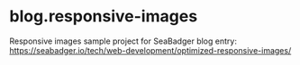 # blog.responsive-images
Responsive images sample project for SeaBadger blog entry:
https://seabadger.io/tech/web-development/optimized-responsive-images/
